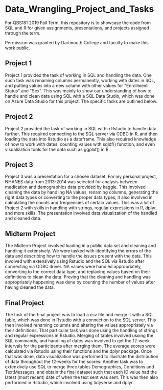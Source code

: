 # Data_Wrangling_Project_and_Tasks

For QBS181 2019 Fall Term, this repository is to showcase the code from SQL and R for given assignments, presentations, and projects assigned through the term. 

Permission was granted by Dartmouth College and faculty to make this work public. 

## Project 1

Project 1 provided the task of working in SQL and handling the data. One such task was renaming columns permanently, working with dates in SQL, and putting values into a new column with other values for "Enrollment Status" and "Sex". This was mainly to show our understanding of how to handle and clean data using SQL with a SQL Data Studio, which was done on Azure Data Studio for this project. The specific tasks are outlined below.

## Project 2

Project 2 provided the task of working in SQL within Rstudio to handle data further. This required connecting to the SQL server via ODBC in R, and then loading the data into Rstudio as a dataframe. This also required knowledge of how to work with dates, counting values with sqldf() function, and even visualization tools for the data such as ggplot() in R. 

## Project 3

Project 3 was a presentation for a chosen dataset. For my personal project, NHANES data from 2013-2014 was selected for analysis between medication and demographics data provided by kaggle. This involved cleaning the data by handling NA values, renaming columns, generating the right data types or converting to the proper data types, It also involved in calculating the counts and frequencies of certain values. This was a lot of Project 2 with skills in handling with strings, regular expressions in R, dplyr, and more skills. The presentation involved data visualization of the handled and cleaned data. 

## Midterm Project

The Midterm Project involved loading in a public data set and cleaning and handling it extensively. We were tasked with identifying the errors of the data and describing how to handle the issues present with the data. This involved with extensively using Rstudio and the SQL via Rstudio after connecting via ODBC driver. NA values were handled appropriately, converting to the correct data type, and replacing values based on their definitions to clean the data. Proving that the cleaning and handling was appropriately happening was done by counting the number of values after having cleaned the data.

## Final Project

The task of the final project was to load a csv file and merge it with a SQL table, which was done in Rstudio with a connection to the SQL server. This then involved renaming columns and altering the values appropriately via their definitions. That particular task was done using the handling of strings and regular expressions in Rstudio. Merging of tables involved usoing the SQL commands, and handling of dates was involved to get the 12-week intervals for the participants after merging them. The average scores were calculated via Rstudio using their functions and the dplyr package. Once that was done, data visualization was performed to illustrate the distribution of data throughout the 12-weeks for the scores. Another task was to extenxively use SQL to merge three tables Demographics, Conditions and TextMessages, and obtain the final dataset such that each ID value had the latest (most recent) date of when the text sent was sent. This was then also performed in Rstudio, which involved using tidyverse and dplyr. 


